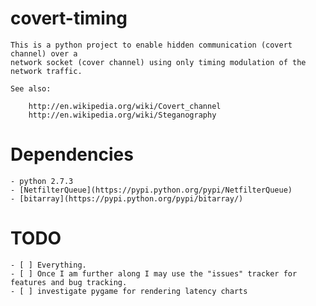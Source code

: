 covert-timing
=============

    This is a python project to enable hidden communication (covert channel) over a 
    network socket (cover channel) using only timing modulation of the network traffic.

    See also:

        http://en.wikipedia.org/wiki/Covert_channel
        http://en.wikipedia.org/wiki/Steganography

Dependencies
=============
    - python 2.7.3
    - [NetfilterQueue](https://pypi.python.org/pypi/NetfilterQueue)
    - [bitarray](https://pypi.python.org/pypi/bitarray/)

TODO
=============
    - [ ] Everything.
    - [ ] Once I am further along I may use the "issues" tracker for features and bug tracking.
    - [ ] investigate pygame for rendering latency charts
    

